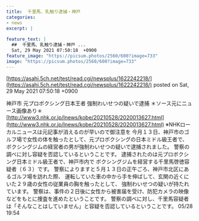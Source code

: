 ```yaml
---
title:  千里馬、乳触り逮捕・神戸 
categories:
- news
excerpt: |
  
feature_text: |
  ##  千里馬、乳触り逮捕・神戸 ...
  Sat, 29 May 2021 07:50:18  +0900
feature_image: "https://picsum.photos/2560/600?image=733"
image: "https://picsum.photos/2560/600?image=733"
---
```


[https://asahi.5ch.net/test/read.cgi/newsplus/1622242218/](https://asahi.5ch.net/test/read.cgi/newsplus/1622242218/)
posted on Sat, 29 May 2021 07:50:18  +0900

<!--more-->

神戸市 元プロボクシング日本王者 強制わいせつの疑いで逮捕 ＊ソース元にニュース画像あり＊ [http://www3.nhk.or.jp/lnews/kobe/20210528/2020013627.html](http://www3.nhk.or.jp/lnews/kobe/20210528/2020013627.html) ※NHKローカルニュースは元記事が消えるのが早いので御注意を 今月１３日、神戸市のゴルフ場で女性の体を触ったとして、元プロボクシングの日本ミドル級王者で、 ボクシングジムの経営者の男が強制わいせつの疑いで逮捕されました。 警察の調べに対し容疑を否認しているということです。 逮捕されたのは元プロボクシング日本ミドル級王者で、神戸市内で ボクシングジムを経営する千里馬啓徳容疑者（６３）です。 警察によりますと５月１３日の正午ごろ、神戸市北区にあるゴルフ場を訪れた際、 運転していた車の中から手を伸ばして、玄関の近くにいた２９歳の女性の従業員の胸を触ったとして、 強制わいせつの疑いが持たれています。 警察は、事件の２日後に女性から被害届を受け、防犯カメラの映像などをもとに捜査を進めたということです。 警察の調べに対し、千里馬容疑者は「そんなことはしていません」と容疑を否認しているということです。 05/28 19:54
